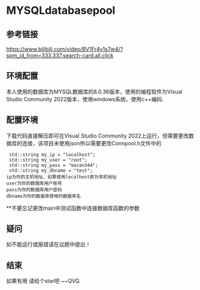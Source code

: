 # MYSQLdatabasepool

## 参考链接
https://www.bilibili.com/video/BV1Fr4y1s7w4/?spm_id_from=333.337.search-card.all.click

## 环境配置
本人使用的数据库为MYSQL数据库的8.0.36版本，使用的编程软件为Visual Studio Community 2022版本，使用windows系统，使用c++编码.

## 配置环境
下载代码直接解压即可在Visual Studio Community 2022上运行，但需要更改数据库的连接，该项目未使用json所以需要更改Connpool.h文件中的
  
     std::string my_ip = "localhost";
     std::string my_user = "root";
     std::string my_pass = "macan344";
     std::string my_dbname = "test";
    ip为你的主机地址，如果使用localhost即为本机地址
    user为你的数据库用户账号
    pass为你的数据库用户密码
    dbname为你的数据库使用的数据库名
**不要忘记更改main中测试函数中连接数据库函数的参数

## 疑问
如不能运行或报错请在议题中提出！

## 结束
如果有用 请给个star吧 ~~QVQ. 

